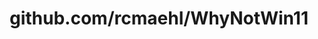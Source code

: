 ---
layout: post
title: github.com/rcmaehl/WhyNotWin11
categories: link
tags: [انگلیسی, برنامه‌نویسی]
---